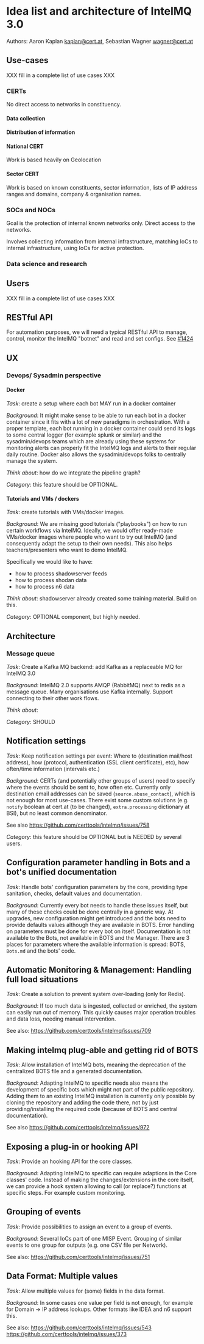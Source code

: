 # Idea list and architecture of IntelMQ 3.0

Authors: Aaron Kaplan <kaplan@cert.at>, Sebastian Wagner <wagner@cert.at>

## Use-cases

XXX fill in a complete list of use cases XXX

### CERTs

No direct access to networks in constituency.

#### Data collection

#### Distribution of information

#### National CERT

Work is based heavily on Geolocation

#### Sector CERT

Work is based on known constituents, sector information, lists of IP address ranges and domains, company & organisation names.

### SOCs and NOCs

Goal is the protection of internal known networks only. Direct access to the networks.

Involves collecting information from internal infrastructure, matching IoCs to internal infrastructure, using IoCs for active protection.

### Data science and research

## Users

XXX fill in a complete list of use cases XXX

## RESTful API

For automation purposes, we will need a typical RESTful API to manage, control, monitor the IntelMQ "botnet" and read and set configs.
See [#1424](https://github.com/certtools/intelmq/issues/1424)

## UX




### Devops/ Sysadmin perspective

#### Docker

_Task_: create a setup where each bot MAY run in a docker container

_Background_: It might make sense to  be able to run each bot in a docker container since it fits with a lot of new paradigms in orchestration.
With a proper template, each bot running in a docker container could send its logs to some central logger (for example splunk or similar) and 
the sysadmin/devops teams which are already using these systems for monitoring alerts can properly fit the IntelMQ logs and alerts to their regular daily routine.
Docker also allows the sysadmin/devops folks to centrally manage the system.

_Think about_: how do we integrate the pipeline graph?

_Category_: this feature should be OPTIONAL.

#### Tutorials and VMs / dockers

_Task_: create tutorials with VMs/docker images.

_Background_:
We are missing good tutorials ("playbooks") on how to run certain workflows via IntelMQ. Ideally, we would offer ready-made VMs/docker images where people who want to 
try out IntelMQ (and consequently adapt the setup to their own needs). This also helps teachers/presenters who want to demo IntelMQ.

Specifically we would like to have:
  * how to process shadowserver feeds
  * how to process shodan data
  * how to process n6 data

_Think about_: shadowserver already created some training material. Build on this.

_Category_: OPTIONAL component, but highly needed.


## Architecture



### Message queue

_Task_: Create a Kafka MQ backend: add Kafka as a replaceable MQ for IntelMQ 3.0

_Background_: IntelMQ 2.0 supports AMQP (RabbitMQ) next to redis as a message queue. Many organisations use Kafka internally. Support connecting to their other work flows.

_Think about_: 


_Category_: SHOULD


## Notification settings

_Task_: Keep notification settings per event: Where to (destination mail/host address), how (protocol, authentication (SSL client certificate), etc), how often/time information (intervals etc.)

_Background_: CERTs (and potentially other groups of users) need to specify where the events should be sent to, how often etc. Currently only destination email addresses can be saved (`source.abuse_contact`), which is not enough for most use-cases. There exist some custom solutions (e.g. `notify` boolean at cert.at (to be changed), `extra.processing` dictionary at BSI), but no least common denominator.

See also https://github.com/certtools/intelmq/issues/758

_Category_: this feature should be OPTIONAL but is NEEDED by several users.


## Configuration parameter handling in Bots and a bot's unified documentation

_Task_: Handle bots' configuration parameters by the core, providing type sanitation, checks, default values and documentation.

_Background_: Currently every bot needs to handle these issues itself, but many of these checks could be done centrally in a generic way. At upgrades, new configuration might get introduced and the bots need to provide defaults values although they are available in BOTS. Error handling on parameters must be done for every bot on itself. Documentation is not available to the Bots, not available in BOTS and the Manager. There are 3 places for parameters where the available information is spread: BOTS, `Bots.md` and the bots' code.


## Automatic Monitoring & Management: Handling full load situations

_Task_: Create a solution to prevent system over-loading (only for Redis).

_Background_: If too much data is ingested, collected or enriched, the system can easily run out of memory. This quickly causes major operation troubles and data loss, needing manual intervention.

See also: https://github.com/certtools/intelmq/issues/709


## Making intelmq plug-able and getting rid of BOTS

_Task_: Allow installation of IntelMQ bots, meaning the deprecation of the centralized BOTS file and a generated documentation.

_Background_: Adapting IntelMQ to specific needs also means the development of specific bots which might not part of the public repository. Adding them to an existing IntelMQ installation is currently only possible by cloning the repository and adding the code there, not by just providing/installing the required code (because of BOTS and central documentation).

See also https://github.com/certtools/intelmq/issues/972


## Exposing a plug-in or hooking API

_Task_: Provide an hooking API for the core classes.

_Background_: Adapting IntelMQ to specific can require adaptions in the Core classes' code. Instead of making the changes/extensions in the core itself, we can provide a hook system allowing to call (or replace?) functions at specific steps. For example custom monitoring.


## Grouping of events

_Task_: Provide possibilities to assign an event to a group of events.

_Background_: Several IoCs part of one MISP Event. Grouping of similar events to one group for outputs (e.g. one CSV file per Network).

See also: https://github.com/certtools/intelmq/issues/751

## Data Format: Multiple values

_Task_: Allow multiple values for (some) fields in the data format.

_Background_: In some cases one value per field is not enough, for example for Domain -> IP address lookups. Other formats like IDEA and n6 support this.

See also: https://github.com/certtools/intelmq/issues/543 https://github.com/certtools/intelmq/issues/373
